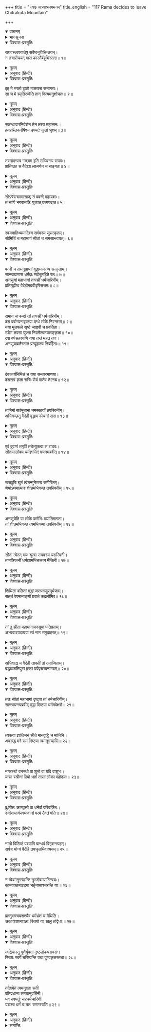 +++
title = "११७ अत्र्याश्रमगमनम्"
title_english = "117 Rama decides to leave Chitrakuta Mountain"

+++
<details open><summary>वाचनम्</summary>
<div caption="श्रीराम-हरिसीताराममूर्ति-घनपाठिभ्यां वचनम्" class="audioEmbed" src="https://archive.org/download/Ramayana-recitation-Sriram-harisItArAmamUrti-Ghanapaati-v2/Kanda_2/Kanda_2_AYK-117-Athryaa_Shrama_Gamanam.mp3"></div>
</details>

<details><summary>भागसूचना</summary>

117. श्रीराम आदिका अत्रिमुनिके आश्रमपर जाकर उनके द्वारा सत्कृत होना तथा अनसूयाद्वारा सीताका सत्कार
</details>

<details open><summary>विश्वास-प्रस्तुतिः</summary>

राघवस्त्वपयातेषु सर्वेष्वनुविचिन्तयन्।  
न तत्रारोचयद् वासं कारणैर्बहुभिस्तदा॥ १॥
</details>

<details><summary>मूलम्</summary>

राघवस्त्वपयातेषु सर्वेष्वनुविचिन्तयन्।  
न तत्रारोचयद् वासं कारणैर्बहुभिस्तदा॥ १॥
</details>

<details><summary>अनुवाद (हिन्दी)</summary>

उन सब ऋषियोंके चले जानेपर श्रीरामचन्द्रजीने जब बारंबार विचार किया, तब उन्हें बहुत-से ऐसे कारण ज्ञात हुए, जिनसे उन्होंने स्वयं भी वहाँ रहना उचित न समझा॥ १॥
</details>

<details open><summary>विश्वास-प्रस्तुतिः</summary>

इह मे भरतो दृष्टो मातरश्च सनागराः।  
सा च मे स्मृतिरन्वेति तान् नित्यमनुशोचतः॥ २॥
</details>

<details><summary>मूलम्</summary>

इह मे भरतो दृष्टो मातरश्च सनागराः।  
सा च मे स्मृतिरन्वेति तान् नित्यमनुशोचतः॥ २॥
</details>

<details><summary>अनुवाद (हिन्दी)</summary>

उन्होंने मन-ही-मन सोचा, ‘इस आश्रममें मैं भरतसे, माताओंसे तथा पुरवासी मनुष्योंसे मिल चुका हूँ। वह स्मृति मुझे बराबर बनी रहती है और मैं प्रतिदिन उन सब लोगोंका चिन्तन करके शोकमग्न हो जाता हूँ॥
</details>

<details open><summary>विश्वास-प्रस्तुतिः</summary>

स्कन्धावारनिवेशेन तेन तस्य महात्मनः।  
हयहस्तिकरीषैश्च उपमर्दः कृतो भृशम्॥ ३॥
</details>

<details><summary>मूलम्</summary>

स्कन्धावारनिवेशेन तेन तस्य महात्मनः।  
हयहस्तिकरीषैश्च उपमर्दः कृतो भृशम्॥ ३॥
</details>

<details><summary>अनुवाद (हिन्दी)</summary>

‘महात्मा भरतकी सेनाका पड़ाव पड़नेके कारण हाथी और घोड़ोंकी लीदोंसे यहाँकी भूमि अधिक अपवित्र कर दी गयी है॥ ३॥
</details>

<details open><summary>विश्वास-प्रस्तुतिः</summary>

तस्मादन्यत्र गच्छाम इति सञ्चिन्त्य राघवः।  
प्रातिष्ठत स वैदेह्या लक्ष्मणेन च सङ्गतः॥ ४॥
</details>

<details><summary>मूलम्</summary>

तस्मादन्यत्र गच्छाम इति सञ्चिन्त्य राघवः।  
प्रातिष्ठत स वैदेह्या लक्ष्मणेन च सङ्गतः॥ ४॥
</details>

<details><summary>अनुवाद (हिन्दी)</summary>

‘अतः हमलोग भी अन्यत्र चले जायँ’ ऐसा सोचकर श्रीरघुनाथजी सीता और लक्ष्मणके साथ वहाँसे चल दिये॥
</details>

<details open><summary>विश्वास-प्रस्तुतिः</summary>

सोऽत्रेराश्रममासाद्य तं ववन्दे महायशाः।  
तं चापि भगवानत्रिः पुत्रवत् प्रत्यपद्यत॥ ५॥
</details>

<details><summary>मूलम्</summary>

सोऽत्रेराश्रममासाद्य तं ववन्दे महायशाः।  
तं चापि भगवानत्रिः पुत्रवत् प्रत्यपद्यत॥ ५॥
</details>

<details><summary>अनुवाद (हिन्दी)</summary>

वहाँसे अत्रिके आश्रमपर पहुँचकर महायशस्वी श्रीरामने उन्हें प्रणाम किया तथा भगवान् अत्रिने भी उन्हें अपने पुत्रकी भाँति स्नेहपूर्वक अपनाया॥ ५॥
</details>

<details open><summary>विश्वास-प्रस्तुतिः</summary>

स्वयमातिथ्यमादिश्य सर्वमस्य सुसत्कृतम्।  
सौमित्रिं च महाभागं सीतां च समसान्त्वयत्॥ ६॥
</details>

<details><summary>मूलम्</summary>

स्वयमातिथ्यमादिश्य सर्वमस्य सुसत्कृतम्।  
सौमित्रिं च महाभागं सीतां च समसान्त्वयत्॥ ६॥
</details>

<details><summary>अनुवाद (हिन्दी)</summary>

उन्होंने स्वयं ही श्रीरामका सम्पूर्ण आतिथ्य-सत्कार करके महाभाग लक्ष्मण और सीताको भी सत्कारपूर्वक संतुष्ट किया॥ ६॥
</details>

<details open><summary>विश्वास-प्रस्तुतिः</summary>

पत्नीं च तामनुप्राप्तां वृद्धामामन्त्र्य सत्कृताम्।  
सान्त्वयामास धर्मज्ञः सर्वभूतहिते रतः॥ ७॥  
अनसूयां महाभागां तापसीं धर्मचारिणीम्।  
प्रतिगृह्णीष्व वैदेहीमब्रवीदृषिसत्तमः॥ ८॥
</details>

<details><summary>मूलम्</summary>

पत्नीं च तामनुप्राप्तां वृद्धामामन्त्र्य सत्कृताम्।  
सान्त्वयामास धर्मज्ञः सर्वभूतहिते रतः॥ ७॥  
अनसूयां महाभागां तापसीं धर्मचारिणीम्।  
प्रतिगृह्णीष्व वैदेहीमब्रवीदृषिसत्तमः॥ ८॥
</details>

<details><summary>अनुवाद (हिन्दी)</summary>

सम्पूर्ण प्राणियोंके हितमें तत्पर रहनेवाले धर्मज्ञ मुनिश्रेष्ठ अत्रिने अपने समीप आयी हुई सबके द्वारा सम्मानित तापसी एवं धर्मपरायणा बूढ़ी पत्नी महाभागा अनसूयाको सम्बोधित करके सान्त्वनापूर्ण वचनोंद्वारा संतुष्ट किया और कहा—‘देवि! विदेहराजनन्दिनी सीताको सत्कारपूर्वक हृदयसे लगाओ’॥ ७-८॥
</details>

<details open><summary>विश्वास-प्रस्तुतिः</summary>

रामाय चाचचक्षे तां तापसीं धर्मचारिणीम्।  
दश वर्षाण्यनावृष्ट्या दग्धे लोके निरन्तरम्॥ ९॥  
यया मूलफले सृष्टे जाह्नवी च प्रवर्तिता।  
उग्रेण तपसा युक्ता नियमैश्चाप्यलङ्कृता॥ १०॥  
दश वर्षसहस्राणि यया तप्तं महत् तपः।  
अनसूयाव्रतैस्तात प्रत्यूहाश्च निबर्हिताः॥ ११॥
</details>

<details><summary>मूलम्</summary>

रामाय चाचचक्षे तां तापसीं धर्मचारिणीम्।  
दश वर्षाण्यनावृष्ट्या दग्धे लोके निरन्तरम्॥ ९॥  
यया मूलफले सृष्टे जाह्नवी च प्रवर्तिता।  
उग्रेण तपसा युक्ता नियमैश्चाप्यलङ्कृता॥ १०॥  
दश वर्षसहस्राणि यया तप्तं महत् तपः।  
अनसूयाव्रतैस्तात प्रत्यूहाश्च निबर्हिताः॥ ११॥
</details>

<details><summary>अनुवाद (हिन्दी)</summary>

तत्पश्चात् उन्होंने श्रीरामचन्द्रजीको धर्मपरायणा तपस्विनी अनसूयाका परिचय देते हुए कहा—‘एक समय दसवर्षोंतक वृष्टि नहीं हुई, उस समय जब सारा जगत् निरन्तर दग्ध होने लगा, तब जिन्होंने उग्र तपस्यासे युक्त तथा कठोर नियमोंसे अलंकृत होकर अपने तपके प्रभावसे यहाँ फल-मूल उत्पन्न किये और मन्दाकिनीकी पवित्र धारा बहायी तथा तात! जिन्होंने दस हजार वर्षोंतक बड़ी भारी तपस्या करके अपने उत्तम व्रतोंके प्रभावसे ऋषियोंके समस्त विघ्नोंका निवारण किया था, वे ही यह अनसूया देवी हैं॥
</details>

<details open><summary>विश्वास-प्रस्तुतिः</summary>

देवकार्यनिमित्तं च यया सन्त्वरमाणया।  
दशरात्रं कृता रात्रिः सेयं मातेव तेऽनघ॥ १२॥
</details>

<details><summary>मूलम्</summary>

देवकार्यनिमित्तं च यया सन्त्वरमाणया।  
दशरात्रं कृता रात्रिः सेयं मातेव तेऽनघ॥ १२॥
</details>

<details><summary>अनुवाद (हिन्दी)</summary>

‘निष्पाप श्रीराम! इन्होंने देवताओंके कार्यके लिये अत्यन्त उतावली होकर दस रातके बराबर एक ही रात बनायी थी; वे ही ये अनसूया देवी तुम्हारे लिये माताकी भाँति पूजनीया हैं॥ १२॥
</details>

<details open><summary>विश्वास-प्रस्तुतिः</summary>

तामिमां सर्वभूतानां नमस्कार्यां तपस्विनीम्।  
अभिगच्छतु वैदेही वृद्धामक्रोधनां सदा॥ १३॥
</details>

<details><summary>मूलम्</summary>

तामिमां सर्वभूतानां नमस्कार्यां तपस्विनीम्।  
अभिगच्छतु वैदेही वृद्धामक्रोधनां सदा॥ १३॥
</details>

<details><summary>अनुवाद (हिन्दी)</summary>

‘ये सम्पूर्ण प्राणियोंके लिये वन्दनीया तपस्विनी हैं। क्रोध तो इन्हें कभी छू भी नहीं सका है। विदेहनन्दिनी सीता इन वृद्धा अनसूया देवीके पास जायँ’॥ १३॥
</details>

<details open><summary>विश्वास-प्रस्तुतिः</summary>

एवं ब्रुवाणं तमृषिं तथेत्युक्त्वा स राघवः।  
सीतामालोक्य धर्मज्ञामिदं वचनमब्रवीत्॥ १४॥
</details>

<details><summary>मूलम्</summary>

एवं ब्रुवाणं तमृषिं तथेत्युक्त्वा स राघवः।  
सीतामालोक्य धर्मज्ञामिदं वचनमब्रवीत्॥ १४॥
</details>

<details><summary>अनुवाद (हिन्दी)</summary>

ऐसी बात कहते हुए अत्रि मुनिसे ‘बहुत अच्छा’ कहकर श्रीरामचन्द्रजीने धर्मज्ञा सीताकी ओर देखकर यह बात कही—॥ १४॥
</details>

<details open><summary>विश्वास-प्रस्तुतिः</summary>

राजपुत्रि श्रुतं त्वेतन्मुनेरस्य समीरितम्।  
श्रेयोऽर्थमात्मनः शीघ्रमभिगच्छ तपस्विनीम्॥ १५॥
</details>

<details><summary>मूलम्</summary>

राजपुत्रि श्रुतं त्वेतन्मुनेरस्य समीरितम्।  
श्रेयोऽर्थमात्मनः शीघ्रमभिगच्छ तपस्विनीम्॥ १५॥
</details>

<details><summary>अनुवाद (हिन्दी)</summary>

‘राजकुमारी! महर्षि अत्रिके वचन तो तुमने सुन ही लिये; अब अपने कल्याणके लिये तुम शीघ्र ही इन तपस्विनी देवीके पास जाओ॥ १५॥
</details>

<details open><summary>विश्वास-प्रस्तुतिः</summary>

अनसूयेति या लोके कर्मभिः ख्यातिमागता।  
तां शीघ्रमभिगच्छ त्वमभिगम्यां तपस्विनीम्॥ १६॥
</details>

<details><summary>मूलम्</summary>

अनसूयेति या लोके कर्मभिः ख्यातिमागता।  
तां शीघ्रमभिगच्छ त्वमभिगम्यां तपस्विनीम्॥ १६॥
</details>

<details><summary>अनुवाद (हिन्दी)</summary>

‘जो अपने सत्कर्मोंसे संसारमें अनसूयाके नामसे विख्यात हुई हैं, वे तपस्विनी देवी तुम्हारे आश्रय लेने योग्य हैं; तुम शीघ्र उनके पास जाओ’॥ १६॥
</details>

<details open><summary>विश्वास-प्रस्तुतिः</summary>

सीता त्वेतद् वचः श्रुत्वा राघवस्य यशस्विनी।  
तामत्रिपत्नीं धर्मज्ञामभिचक्राम मैथिली॥ १७॥
</details>

<details><summary>मूलम्</summary>

सीता त्वेतद् वचः श्रुत्वा राघवस्य यशस्विनी।  
तामत्रिपत्नीं धर्मज्ञामभिचक्राम मैथिली॥ १७॥
</details>

<details><summary>अनुवाद (हिन्दी)</summary>

श्रीरामचन्द्रजीकी यह बात सुनकर यशस्विनी मिथिलेश-कुमारी सीता धर्मको जाननेवाली अत्रिपत्नी अनसूयाके पास गयीं॥ १७॥
</details>

<details open><summary>विश्वास-प्रस्तुतिः</summary>

शिथिलां वलितां वृद्धां जरापाण्डुरमूर्धजाम्।  
सततं वेपमानाङ्गीं प्रवाते कदलीमिव॥ १८॥
</details>

<details><summary>मूलम्</summary>

शिथिलां वलितां वृद्धां जरापाण्डुरमूर्धजाम्।  
सततं वेपमानाङ्गीं प्रवाते कदलीमिव॥ १८॥
</details>

<details><summary>अनुवाद (हिन्दी)</summary>

अनसूया वृद्धावस्थाके कारण शिथिल हो गयी थीं; उनके शरीरमें झुर्रियाँ पड़ गयीं थीं तथा सिरके बाल सफेद हो गये थे। अधिक हवा चलनेपर हिलते हुए कदली-वृक्षके समान उनके सारे अङ्ग निरन्तर काँप रहे थे॥ १८॥
</details>

<details open><summary>विश्वास-प्रस्तुतिः</summary>

तां तु सीता महाभागामनसूयां पतिव्रताम्।  
अभ्यवादयदव्यग्रा स्वं नाम समुदाहरत्॥ १९॥
</details>

<details><summary>मूलम्</summary>

तां तु सीता महाभागामनसूयां पतिव्रताम्।  
अभ्यवादयदव्यग्रा स्वं नाम समुदाहरत्॥ १९॥
</details>

<details><summary>अनुवाद (हिन्दी)</summary>

सीताने निकट जाकर शान्तभावसे अपना नाम बताया और उन महाभागा पतिव्रता अनसूयाको प्रणाम किया॥ १९॥
</details>

<details open><summary>विश्वास-प्रस्तुतिः</summary>

अभिवाद्य च वैदेही तापसीं तां दमान्विताम्।  
बद्धाञ्जलिपुटा हृष्टा पर्यपृच्छदनामयम्॥ २०॥
</details>

<details><summary>मूलम्</summary>

अभिवाद्य च वैदेही तापसीं तां दमान्विताम्।  
बद्धाञ्जलिपुटा हृष्टा पर्यपृच्छदनामयम्॥ २०॥
</details>

<details><summary>अनुवाद (हिन्दी)</summary>

उन संयमशीला तपस्विनीको प्रणाम करके हर्षसे भरी हुई सीताने दोनों हाथ जोड़कर उनका कुशल-समाचार पूछा॥ २०॥
</details>

<details open><summary>विश्वास-प्रस्तुतिः</summary>

ततः सीतां महाभागां दृष्ट्वा तां धर्मचारिणीम्।  
सान्त्वयन्त्यब्रवीद् वृद्धा दिष्ट्या धर्ममवेक्षसे॥ २१॥
</details>

<details><summary>मूलम्</summary>

ततः सीतां महाभागां दृष्ट्वा तां धर्मचारिणीम्।  
सान्त्वयन्त्यब्रवीद् वृद्धा दिष्ट्या धर्ममवेक्षसे॥ २१॥
</details>

<details><summary>अनुवाद (हिन्दी)</summary>

धर्मका आचरण करनेवाली महाभागा सीताको देखकर बूढ़ी अनसूया देवी उन्हें सान्त्वना देती हुई बोलीं—‘सीते! सौभाग्यकी बात है कि तुम धर्मपर ही दृष्टि रखती हो॥ २१॥
</details>

<details open><summary>विश्वास-प्रस्तुतिः</summary>

त्यक्त्वा ज्ञातिजनं सीते मानवृद्धिं च मानिनि।  
अवरुद्धं वने रामं दिष्ट्या त्वमनुगच्छसि॥ २२॥
</details>

<details><summary>मूलम्</summary>

त्यक्त्वा ज्ञातिजनं सीते मानवृद्धिं च मानिनि।  
अवरुद्धं वने रामं दिष्ट्या त्वमनुगच्छसि॥ २२॥
</details>

<details><summary>अनुवाद (हिन्दी)</summary>

‘मानिनी सीते! बन्धु-बान्धवोंको छोड़कर और उनसे प्राप्त होनेवाली मान-प्रतिष्ठाका परित्याग करके तुम वनमें भेजे हुए श्रीरामका अनुसरण कर रही हो—यह बड़े सौभाग्यकी बात है॥ २२॥
</details>

<details open><summary>विश्वास-प्रस्तुतिः</summary>

नगरस्थो वनस्थो वा शुभो वा यदि वाशुभः।  
यासां स्त्रीणां प्रियो भर्ता तासां लोका महोदयाः॥ २३॥
</details>

<details><summary>मूलम्</summary>

नगरस्थो वनस्थो वा शुभो वा यदि वाशुभः।  
यासां स्त्रीणां प्रियो भर्ता तासां लोका महोदयाः॥ २३॥
</details>

<details><summary>अनुवाद (हिन्दी)</summary>

‘अपने स्वामी नगरमें रहें या वनमें, भले हों या बुरे, जिन स्त्रियोंको वे प्रिय होते हैं, उन्हें महान् अभ्युदयशाली लोकोंकी प्राप्ति होती है॥ २३॥
</details>

<details open><summary>विश्वास-प्रस्तुतिः</summary>

दुःशीलः कामवृत्तो वा धनैर्वा परिवर्जितः।  
स्त्रीणामार्यस्वभावानां परमं दैवतं पतिः॥ २४॥
</details>

<details><summary>मूलम्</summary>

दुःशीलः कामवृत्तो वा धनैर्वा परिवर्जितः।  
स्त्रीणामार्यस्वभावानां परमं दैवतं पतिः॥ २४॥
</details>

<details><summary>अनुवाद (हिन्दी)</summary>

‘पति बुरे स्वभावका, मनमाना बर्ताव करनेवाला अथवा धनहीन ही क्यों न हो, वह उत्तम स्वभाववाली नारियोंके लिये श्रेष्ठ देवताके समान है॥ २४॥
</details>

<details open><summary>विश्वास-प्रस्तुतिः</summary>

नातो विशिष्टं पश्यामि बान्धवं विमृशन्त्यहम्।  
सर्वत्र योग्यं वैदेहि तपःकृतमिवाव्ययम्॥ २५॥
</details>

<details><summary>मूलम्</summary>

नातो विशिष्टं पश्यामि बान्धवं विमृशन्त्यहम्।  
सर्वत्र योग्यं वैदेहि तपःकृतमिवाव्ययम्॥ २५॥
</details>

<details><summary>अनुवाद (हिन्दी)</summary>

‘विदेहराजनन्दिनि! मैं बहुत विचार करनेपर भी पतिसे बढ़कर कोई हितकारी बन्धु नहीं देखती। अपनी की हुई तपस्याके अविनाशी फलकी भाँति वह इस लोकमें और परलोकमें सर्वत्र सुख पहुँचानेमें समर्थ होता है॥ २५॥
</details>

<details open><summary>विश्वास-प्रस्तुतिः</summary>

न त्वेवमनुगच्छन्ति गुणदोषमसत्स्त्रियः।  
कामवक्तव्यहृदया भर्तृनाथाश्चरन्ति याः॥ २६॥
</details>

<details><summary>मूलम्</summary>

न त्वेवमनुगच्छन्ति गुणदोषमसत्स्त्रियः।  
कामवक्तव्यहृदया भर्तृनाथाश्चरन्ति याः॥ २६॥
</details>

<details><summary>अनुवाद (हिन्दी)</summary>

‘जो अपने पतिपर भी शासन करती हैं, वे कामके अधीन चित्तवाली असाध्वी स्त्रियाँ इस प्रकार पतिका अनुसरण नहीं करतीं। उन्हें गुण-दोषोंका ज्ञान नहीं होता; अतः वे इच्छानुसार इधर-उधर विचरती रहती हैं॥ २६॥
</details>

<details open><summary>विश्वास-प्रस्तुतिः</summary>

प्राप्नुवन्त्ययशश्चैव धर्मभ्रंशं च मैथिलि।  
अकार्यवशमापन्नाः स्त्रियो याः खलु तद्विधाः॥ २७॥
</details>

<details><summary>मूलम्</summary>

प्राप्नुवन्त्ययशश्चैव धर्मभ्रंशं च मैथिलि।  
अकार्यवशमापन्नाः स्त्रियो याः खलु तद्विधाः॥ २७॥
</details>

<details><summary>अनुवाद (हिन्दी)</summary>

‘मिथिलेशकुमारी! ऐसी नारियाँ अवश्य ही अनुचित कर्ममें फँसकर धर्मसे भ्रष्ट हो जाती हैं और संसारमें उन्हें अपयशकी प्राप्ति होती है॥ २७॥
</details>

<details open><summary>विश्वास-प्रस्तुतिः</summary>

त्वद्विधास्तु गुणैर्युक्ता दृष्टलोकपरावराः।  
स्त्रियः स्वर्गे चरिष्यन्ति यथा पुण्यकृतस्तथा॥ २८॥
</details>

<details><summary>मूलम्</summary>

त्वद्विधास्तु गुणैर्युक्ता दृष्टलोकपरावराः।  
स्त्रियः स्वर्गे चरिष्यन्ति यथा पुण्यकृतस्तथा॥ २८॥
</details>

<details><summary>अनुवाद (हिन्दी)</summary>

‘किंतु जो तुम्हारे समान लोक-परलोकको जाननेवाली साध्वी स्त्रियाँ हैं, वे उत्तम गुणोंसे युक्त होकर पुण्यकर्मोंमें संलग्न रहती हैं; अतः वे दूसरे पुण्यात्माओंकी भाँति स्वर्गलोकमें विचरण करेंगी॥ २८॥
</details>

<details open><summary>विश्वास-प्रस्तुतिः</summary>

तदेवमेतं त्वमनुव्रता सती  
पतिप्रधाना समयानुवर्तिनी।  
भव स्वभर्तुः सहधर्मचारिणी  
यशश्च धर्मं च ततः समाप्स्यसि॥ २९॥
</details>

<details><summary>मूलम्</summary>

तदेवमेतं त्वमनुव्रता सती  
पतिप्रधाना समयानुवर्तिनी।  
भव स्वभर्तुः सहधर्मचारिणी  
यशश्च धर्मं च ततः समाप्स्यसि॥ २९॥
</details>

<details><summary>अनुवाद (हिन्दी)</summary>

‘अतः तुम इसी प्रकार अपने इन पतिदेव श्रीरामचन्द्रजीकी सेवामें लगी रहो—सतीधर्मका पालन करो, पतिको प्रधान देवता समझो और प्रत्येक समय उनका अनुसरण करती हुई अपने स्वामीकी सहधर्मिणी बनो, इससे तुम्हें सुयश और धर्म दोनोंकी प्राप्ति होगी’॥ २९॥
</details>

<details><summary>समाप्तिः</summary>

इत्यार्षे श्रीमद्रामायणे वाल्मीकीये आदिकाव्येऽयोध्याकाण्डे सप्तदशाधिकशततमः सर्गः॥ ११७॥  
इस प्रकार श्रीवाल्मीकिनिर्मित आर्षरामायण आदिकाव्यके अयोध्याकाण्डमें एक सौ सत्रहवाँ सर्ग पूरा हुआ॥ ११७॥
</details>

